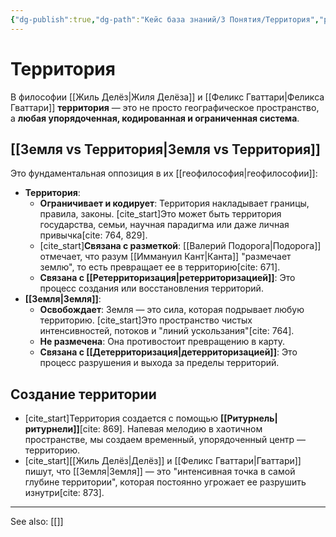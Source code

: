 ```yaml
---
{"dg-publish":true,"dg-path":"Кейс база знаний/3 Понятия/Территория","permalink":"/kejs-baza-znanij/3-ponyatiya/territoriya/"}
---
```


# Территория

В философии [[Жиль Делёз\|Жиля Делёза]] и [[Феликс Гваттари\|Феликса Гваттари]] **территория** — это не просто географическое пространство, а **любая упорядоченная, кодированная и ограниченная система**.

## [[Земля vs Территория\|Земля vs Территория]]
Это фундаментальная оппозиция в их [[геофилософия\|геофилософии]]:
- **Территория**:
    - **Ограничивает и кодирует**: Территория накладывает границы, правила, законы. [cite_start]Это может быть территория государства, семьи, научная парадигма или даже личная привычка[cite: 764, 829].
    - [cite_start]**Связана с разметкой**: [[Валерий Подорога\|Подорога]] отмечает, что разум [[Иммануил Кант\|Канта]] "размечает землю", то есть превращает ее в территорию[cite: 671].
    - **Связана с [[Ретерриторизация\|ретерриторизацией]]**: Это процесс создания или восстановления территорий.
- **[[Земля\|Земля]]**:
    - **Освобождает**: Земля — это сила, которая подрывает любую территорию. [cite_start]Это пространство чистых интенсивностей, потоков и "линий ускользания"[cite: 764].
    - **Не размечена**: Она противостоит превращению в карту.
    - **Связана с [[Детерриторизация\|детерриторизацией]]**: Это процесс разрушения и выхода за пределы территорий.

## Создание территории
- [cite_start]Территория создается с помощью **[[Ритурнель\|ритурнели]]**[cite: 869]. Напевая мелодию в хаотичном пространстве, мы создаем временный, упорядоченный центр — территорию.
- [cite_start][[Жиль Делёз\|Делёз]] и [[Феликс Гваттари\|Гваттари]] пишут, что [[Земля\|Земля]] — это "интенсивная точка в самой глубине территории", которая постоянно угрожает ее разрушить изнутри[cite: 873].






---
See also:
[[]]
